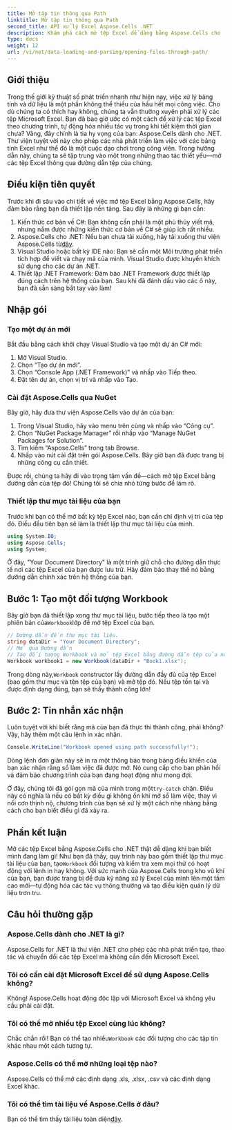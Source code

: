 ```yaml
---
title: Mở tập tin thông qua Path
linktitle: Mở tập tin thông qua Path
second_title: API xử lý Excel Aspose.Cells .NET
description: Khám phá cách mở tệp Excel dễ dàng bằng Aspose.Cells cho .NET với hướng dẫn từng bước chi tiết này.
type: docs
weight: 12
url: /vi/net/data-loading-and-parsing/opening-files-through-path/
---
```

## Giới thiệu
Trong thế giới kỹ thuật số phát triển nhanh như hiện nay, việc xử lý bảng tính và dữ liệu là một phần không thể thiếu của hầu hết mọi công việc. Cho dù chúng ta có thích hay không, chúng ta vẫn thường xuyên phải xử lý các tệp Microsoft Excel. Bạn đã bao giờ ước có một cách để xử lý các tệp Excel theo chương trình, tự động hóa nhiều tác vụ trong khi tiết kiệm thời gian chưa? Vâng, đây chính là tia hy vọng của bạn: Aspose.Cells dành cho .NET. Thư viện tuyệt vời này cho phép các nhà phát triển làm việc với các bảng tính Excel như thể đó là một cuộc dạo chơi trong công viên. Trong hướng dẫn này, chúng ta sẽ tập trung vào một trong những thao tác thiết yếu—mở các tệp Excel thông qua đường dẫn tệp của chúng.
## Điều kiện tiên quyết
 
Trước khi đi sâu vào chi tiết về việc mở tệp Excel bằng Aspose.Cells, hãy đảm bảo rằng bạn đã thiết lập nền tảng. Sau đây là những gì bạn cần:
1. Kiến thức cơ bản về C#: Bạn không cần phải là một phù thủy viết mã, nhưng nắm được những kiến thức cơ bản về C# sẽ giúp ích rất nhiều.
2.  Aspose.Cells cho .NET: Nếu bạn chưa tải xuống, hãy tải xuống thư viện Aspose.Cells từ[đây](https://releases.aspose.com/cells/net/).
3. Visual Studio hoặc bất kỳ IDE nào: Bạn sẽ cần một Môi trường phát triển tích hợp để viết và chạy mã của mình. Visual Studio được khuyến khích sử dụng cho các dự án .NET.
4. Thiết lập .NET Framework: Đảm bảo .NET Framework được thiết lập đúng cách trên hệ thống của bạn.
Sau khi đã đánh dấu vào các ô này, bạn đã sẵn sàng bắt tay vào làm!
## Nhập gói
### Tạo một dự án mới
Bắt đầu bằng cách khởi chạy Visual Studio và tạo một dự án C# mới:
1. Mở Visual Studio.
2. Chọn “Tạo dự án mới”.
3. Chọn “Console App (.NET Framework)” và nhấp vào Tiếp theo.
4. Đặt tên dự án, chọn vị trí và nhấp vào Tạo.
### Cài đặt Aspose.Cells qua NuGet
Bây giờ, hãy đưa thư viện Aspose.Cells vào dự án của bạn:
1. Trong Visual Studio, hãy vào menu trên cùng và nhấp vào “Công cụ”.
2. Chọn “NuGet Package Manager” rồi nhấp vào “Manage NuGet Packages for Solution”.
3. Tìm kiếm “Aspose.Cells” trong tab Browse.
4. Nhấp vào nút cài đặt trên gói Aspose.Cells. 
Bây giờ bạn đã được trang bị những công cụ cần thiết.

Được rồi, chúng ta hãy đi vào trọng tâm vấn đề—cách mở tệp Excel bằng đường dẫn của tệp đó! Chúng tôi sẽ chia nhỏ từng bước để làm rõ.
### Thiết lập thư mục tài liệu của bạn
Trước khi bạn có thể mở bất kỳ tệp Excel nào, bạn cần chỉ định vị trí của tệp đó. Điều đầu tiên bạn sẽ làm là thiết lập thư mục tài liệu của mình.

```csharp
using System.IO;
using Aspose.Cells;
using System;
```

Ở đây, "Your Document Directory" là một trình giữ chỗ cho đường dẫn thực tế nơi các tệp Excel của bạn được lưu trữ. Hãy đảm bảo thay thế nó bằng đường dẫn chính xác trên hệ thống của bạn. 
## Bước 1: Tạo một đối tượng Workbook 
 Bây giờ bạn đã thiết lập xong thư mục tài liệu, bước tiếp theo là tạo một phiên bản của`Workbook`lớp để mở tệp Excel của bạn.

```csharp
// Đường dẫn đến thư mục tài liệu.
string dataDir = "Your Document Directory";
// Mở qua Đường dẫn
// Tạo đối tượng Workbook và mở tệp Excel bằng đường dẫn tệp của nó
Workbook workbook1 = new Workbook(dataDir + "Book1.xlsx");
```

 Trong dòng này,`Workbook` constructor lấy đường dẫn đầy đủ của tệp Excel (bao gồm thư mục và tên tệp của bạn) và mở tệp đó. Nếu tệp tồn tại và được định dạng đúng, bạn sẽ thấy thành công lớn!
## Bước 2: Tin nhắn xác nhận
Luôn tuyệt vời khi biết rằng mã của bạn đã thực thi thành công, phải không? Vậy, hãy thêm một câu lệnh in xác nhận.

```csharp
Console.WriteLine("Workbook opened using path successfully!");
```

Dòng lệnh đơn giản này sẽ in ra một thông báo trong bảng điều khiển của bạn xác nhận rằng sổ làm việc đã được mở. Nó cung cấp cho bạn phản hồi và đảm bảo chương trình của bạn đang hoạt động như mong đợi.

 Ở đây, chúng tôi đã gói gọn mã của mình trong một`try-catch` chặn. Điều này có nghĩa là nếu có bất kỳ điều gì không ổn khi mở sổ làm việc, thay vì nổi cơn thịnh nộ, chương trình của bạn sẽ xử lý một cách nhẹ nhàng bằng cách cho bạn biết điều gì đã xảy ra.
## Phần kết luận
Mở các tệp Excel bằng Aspose.Cells cho .NET thật dễ dàng khi bạn biết mình đang làm gì! Như bạn đã thấy, quy trình này bao gồm thiết lập thư mục tài liệu của bạn, tạo`Workbook` đối tượng và kiểm tra xem mọi thứ có hoạt động với lệnh in hay không. Với sức mạnh của Aspose.Cells trong kho vũ khí của bạn, bạn được trang bị để đưa kỹ năng xử lý Excel của mình lên một tầm cao mới—tự động hóa các tác vụ thông thường và tạo điều kiện quản lý dữ liệu trơn tru.
## Câu hỏi thường gặp
### Aspose.Cells dành cho .NET là gì?
Aspose.Cells for .NET là thư viện .NET cho phép các nhà phát triển tạo, thao tác và chuyển đổi các tệp Excel mà không cần đến Microsoft Excel.
### Tôi có cần cài đặt Microsoft Excel để sử dụng Aspose.Cells không?
Không! Aspose.Cells hoạt động độc lập với Microsoft Excel và không yêu cầu phải cài đặt.
### Tôi có thể mở nhiều tệp Excel cùng lúc không?
 Chắc chắn rồi! Bạn có thể tạo nhiều`Workbook` các đối tượng cho các tập tin khác nhau một cách tương tự.
### Aspose.Cells có thể mở những loại tệp nào?
Aspose.Cells có thể mở các định dạng .xls, .xlsx, .csv và các định dạng Excel khác.
### Tôi có thể tìm tài liệu về Aspose.Cells ở đâu?
Bạn có thể tìm thấy tài liệu toàn diện[đây](https://reference.aspose.com/cells/net/).